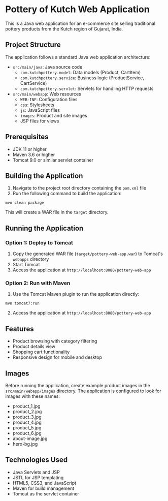 # Pottery of Kutch Web Application

This is a Java web application for an e-commerce site selling traditional pottery products from the Kutch region of Gujarat, India.

## Project Structure

The application follows a standard Java web application architecture:

- `src/main/java`: Java source code
  - `com.kutchpottery.model`: Data models (Product, CartItem)
  - `com.kutchpottery.service`: Business logic (ProductService, CartService)
  - `com.kutchpottery.servlet`: Servlets for handling HTTP requests
- `src/main/webapp`: Web resources
  - `WEB-INF`: Configuration files
  - `css`: Stylesheets
  - `js`: JavaScript files
  - `images`: Product and site images
  - JSP files for views

## Prerequisites

- JDK 11 or higher
- Maven 3.6 or higher
- Tomcat 9.0 or similar servlet container

## Building the Application

1. Navigate to the project root directory containing the `pom.xml` file
2. Run the following command to build the application:

```
mvn clean package
```

This will create a WAR file in the `target` directory.

## Running the Application

### Option 1: Deploy to Tomcat

1. Copy the generated WAR file (`target/pottery-web-app.war`) to Tomcat's `webapps` directory
2. Start Tomcat
3. Access the application at `http://localhost:8080/pottery-web-app`

### Option 2: Run with Maven

1. Use the Tomcat Maven plugin to run the application directly:

```
mvn tomcat7:run
```

2. Access the application at `http://localhost:8080/pottery-web-app`

## Features

- Product browsing with category filtering
- Product details view
- Shopping cart functionality
- Responsive design for mobile and desktop

## Images

Before running the application, create example product images in the `src/main/webapp/images` directory. The application is configured to look for images with these names:

- product_1.jpg
- product_2.jpg
- product_3.jpg
- product_4.jpg
- product_5.jpg
- product_6.jpg
- about-image.jpg
- hero-bg.jpg

## Technologies Used

- Java Servlets and JSP
- JSTL for JSP templating
- HTML5, CSS3, and JavaScript
- Maven for build management
- Tomcat as the servlet container
